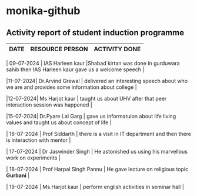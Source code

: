 # monika-github
## Activity report of student induction programme 
| DATE | RESOURCE PERSON | ACTIVITY DONE |
|---|---|---|

| 09-07-2024 | IAS Harleen kaur |Shabad kirtan was done in gurduwara sahib then IAS Harleen kaur gave us a welcome speech |


|11-07-2024| Dr.Arvind Grewal | delivered an interesting speech about who we are and provides some information about college |


|12-07-2024| Ms Harjot kaur | taught us about UHV after that peer interaction session was happened |


|15-07-2024| Dr.Pyare Lal Garg | gave us informatuion about life living values and taught us about concept of life |


| 16-07-2024 | Prof Siddarth | there is a visit in IT department and then there is interaction with mentor |


| 17-07-2024 | Dr Jaswinder Singh | He astonished us using his marvellous work on experiments |


| 18-07-2024 | Prof Harpal Singh Pannu | He gave lecture on religious topic **Gurbani** |


| 19-07-2024 | Ms.Harjot kaur | perform english activities in seminar hall  |
